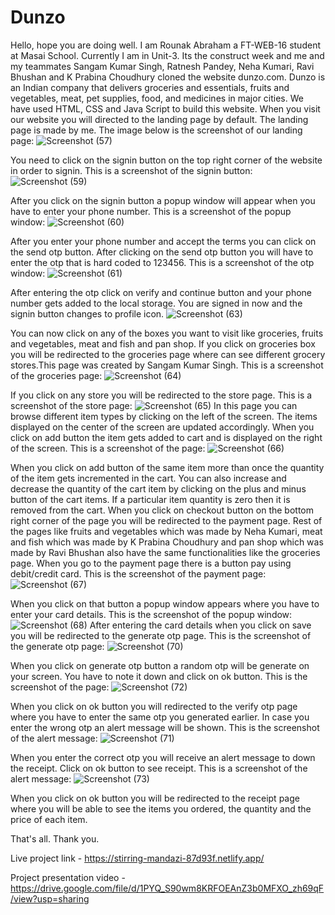 # Dunzo
Hello, hope you are doing well. I am Rounak Abraham a FT-WEB-16 student at Masai School. Currently I am in Unit-3. 
Its the construct week and me and my teammates Sangam Kumar Singh, Ratnesh Pandey, Neha Kumari, Ravi Bhushan and K Prabina Choudhury cloned the website dunzo.com. 
Dunzo is an Indian company that delivers groceries and essentials, fruits and vegetables, meat, pet supplies, food, and medicines in major cities.
We have used HTML, CSS and Java Script to build this website.
When you visit our website you will directed to the landing page by default. The landing page is made by me. The image below is the screenshot of our landing page:
![Screenshot (57)](https://user-images.githubusercontent.com/100183222/161419353-80e8c085-2c7f-414a-bf9b-551f74a25a28.png)

You need to click on the signin button on the top right corner of the website in order to signin. This is a screenshot of the signin button:
![Screenshot (59)](https://user-images.githubusercontent.com/100183222/161419679-8b734ea3-dded-4bd6-97e9-ae78c89ff2b0.png)

After you click on the signin button a popup window will appear when you have to enter your phone number. This is a screenshot of the popup window:
![Screenshot (60)](https://user-images.githubusercontent.com/100183222/161419761-da7d3f9d-2bdf-4db6-a2a6-ae27c1feaa27.png)

After you enter your phone number and accept the terms you can click on the send otp button. 
After clicking on the send otp button you will have to enter the otp that is hard coded to 123456. This is a screenshot of the otp window:
![Screenshot (61)](https://user-images.githubusercontent.com/100183222/161419912-a305adbe-1d64-4542-b654-94f0fcdec5e8.png)

After entering the otp click on verify and continue button and your phone number gets added to the local storage. 
You are signed in now and the signin button changes to profile icon.
![Screenshot (63)](https://user-images.githubusercontent.com/100183222/161420020-c6db6e0a-8c47-4d99-9df0-5876174c30f1.png)

You can now click on any of the boxes you want to visit like groceries, fruits and vegetables, meat and fish and pan shop.
If you click on groceries box you will be redirected to the groceries page where can see different grocery stores.This page was created by Sangam Kumar Singh. This is a screenshot of the groceries page:
![Screenshot (64)](https://user-images.githubusercontent.com/100183222/161420128-93058a4f-6097-42e0-b866-90ea1b1ab111.png)

If you click on any store you will be redirected to the store page. This is a screenshot of the store page:
![Screenshot (65)](https://user-images.githubusercontent.com/100183222/161420171-a79d3438-c7f5-4c4d-b668-d28469d8f365.png)
In this page you can browse different item types by clicking on the left of the screen. The items displayed on the center of the screen are updated accordingly.
When you click on add button the item gets added to cart and is displayed on the right of the screen. This is a screenshot of the page:
![Screenshot (66)](https://user-images.githubusercontent.com/100183222/161422270-466431d2-c1b6-48e7-8178-cee8b7c9c8a4.png)

When you click on add button of the same item more than once the quantity of the item gets incremented in the cart.
You can also increase and decrease the quantity of the cart item by clicking on the plus and minus button of the cart items.
If a particular item quantity is zero then it is removed from the cart.
When you click on checkout button on the bottom right corner of the page you will be redirected to the payment page.
Rest of the pages like fruits and vegetables which was made by Neha Kumari, meat and fish which was made by K Prabina Choudhury and pan shop which was made by Ravi Bhushan also have the same functionalities like the groceries page.
When you go to the payment page there is a button pay using debit/credit card. This is the screenshot of the payment page:
![Screenshot (67)](https://user-images.githubusercontent.com/100183222/161422655-726dbb36-0f11-405e-9a1c-38aed2612209.png)

When you click on that button a popup window appears where you have to enter your card details. This is the screenshot of the popup window:
![Screenshot (68)](https://user-images.githubusercontent.com/100183222/161422742-c96b5660-1b23-4e10-86e5-6f8091831bb2.png)
After entering the card details when you click on save you will be redirected to the generate otp page. This is the screenshot of the generate otp page:
![Screenshot (70)](https://user-images.githubusercontent.com/100183222/161423299-74753612-12d8-4258-bfe9-d33e600929a0.png)

When you click on generate otp button a random otp will be generate on your screen. You have to note it down and click on ok button. This is the screenshot of the page:
![Screenshot (72)](https://user-images.githubusercontent.com/100183222/161423474-a977038d-eac8-423c-89bf-81ead0766748.png)


When you click on ok button you will redirected to the verify otp page where you have to enter the same otp you generated earlier.
In case you enter the wrong otp an alert message will be shown. This is the screenshot of the alert message:
![Screenshot (71)](https://user-images.githubusercontent.com/100183222/161423385-94d6d1d9-83a0-41ca-8173-399420041cb9.png)

When you enter the correct otp you will receive an alert message to down the receipt. Click on ok button to see receipt. This is a screenshot of the alert message:
![Screenshot (73)](https://user-images.githubusercontent.com/100183222/161423496-5a03fee1-0c77-46b7-be95-f16d90ba2359.png)

When you click on ok button you will be redirected to the receipt page where you will be able to see the items you ordered, the quantity and the price of each item.

That's all. Thank you.

Live project link - https://stirring-mandazi-87d93f.netlify.app/

Project presentation video - https://drive.google.com/file/d/1PYQ_S90wm8KRFOEAnZ3b0MFXO_zh69qF/view?usp=sharing
